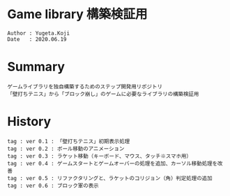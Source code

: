 Game library 構築検証用
==
```
Author : Yugeta.Koji
Date   : 2020.06.19
```

# Summary
```
ゲームライブラリを独自構築するためのステップ開発用リポジトリ
「壁打ちテニス」から「ブロック崩し」のゲームに必要なライブラリの構築検証用
```

# History
```
tag : ver 0.1 : 「壁打ちテニス」初期表示処理
tag : ver 0.2 : ボール移動のアニメーション
tag : ver 0.3 : ラケット移動（キーボード、マウス、タッチ※スマホ用）
tag : ver 0.4 : ゲームスタートとゲームオーバーの処理を追加、カーソル移動処理を改善
tag : ver 0.5 : リファクタリングと、ラケットのコリジョン（角）判定処理の追加
tag : ver 0.6 : ブロック軍の表示
```

